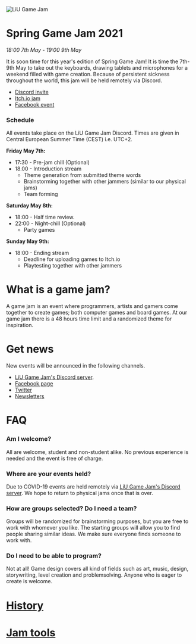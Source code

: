 <img src="/static/img/logga.png" alt="LiU Game Jam" id="gamejam-logo">

# Spring Game Jam 2021
*18:00 7th May - 19:00 9th May*

It is soon time for this year's edition of Spring Game Jam!  It is time the
7th-9th May to take out the keyboards, drawing tablets and microphones for a
weekend filled with game creation. Because of persistent sickness throughout
the world, this jam will be held remotely via Discord.

- [Discord invite](https://discord.gg/eHgXYMS)
- [Itch.io jam](https://itch.io/jam/spring-game-jam-2021)
- [Facebook event](https://www.facebook.com/events/718957842117923) 

### Schedule

All events take place on the LiU Game Jam Discord. Times are given in Central
European Summer Time (CEST) i.e. UTC+2.

**Friday May 7th:**

- 17:30 - Pre-jam chill (Optional)
- 18.00 - Introduction stream
    - Theme generation from submitted theme words
    - Brainstorming together with other jammers (similar to our physical jams)
    - Team forming

**Saturday May 8th:**

- 18:00 - Half time review.
- 22:00 - Night-chill (Optional)
    - Party games

**Sunday May 9th:**

- 18:00 - Ending stream
    - Deadline for uploading games to  Itch.io
    - Playtesting together with other jammers

# What is a game jam?

A game jam is an event where programmers, artists and gamers come together to
create games; both computer games and board games. At our game jam there is a
48 hours time limit and a randomized theme for inspiration.

# Get news
New events will be announced in the following channels. 

- [LiU Game Jam's Discord server](https://discord.gg/eHgXYMS). 
- [Facebook page](https://www.facebook.com/liugamejam/) 
- [Twitter](https://twitter.com/LiuGameJam)
- [Newsletters](http://us12.campaign-archive2.com/home/?u=092a6fffba8f6063437a51495&id=c3863c4bf5)

# FAQ

### Am I welcome?

All are welcome, student and non-student alike. No previous experience is
needed and the event is free of charge.

### Where are your events held?

Due to COVID-19 events are held remotely via [LiU Game Jam's Discord
server](https://discord.gg/tP2kDvgQKn). We hope to return to physical jams once
that is over.

### How are groups selected? Do I need a team?

Groups will be randomized for brainstorming purposes, but you are free to work
with whomever you like. The starting groups will allow you to find people
sharing similar ideas. We make sure everyone finds someone to work with.

### Do I need to be able to program?

Not at all! Game design covers all kind of fields such as art, music, design,
storywriting, level creation and problemsolving. Anyone who is eager to create
is welcome.

# [History](/gamejam/history/en)

# [Jam tools](/gamejam/tools/en)
